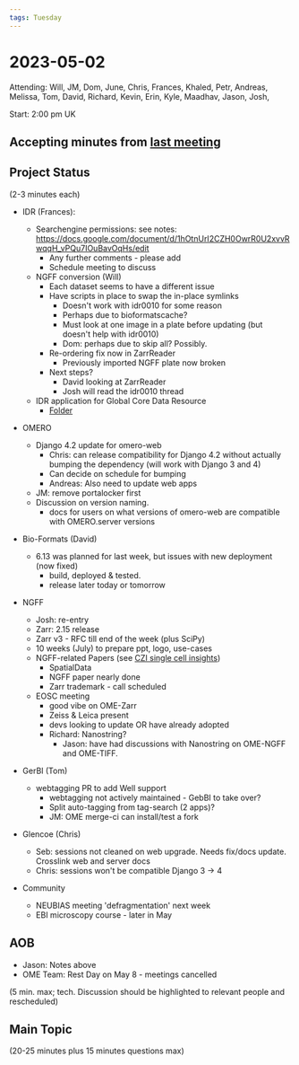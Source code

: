 ```yaml
---
tags: Tuesday
---
```


# 2023-05-02

Attending: Will, JM, Dom, June, Chris, Frances, Khaled, Petr, Andreas, Melissa, Tom, David, Richard, Kevin, Erin, Kyle, Maadhav, Jason, Josh,  

Start: 2:00 pm UK

## Accepting minutes from [last meeting](https://github.com/ome/meeting-minutes)

## Project Status

(2-3 minutes each)

- IDR (Frances):
    - Searchengine permissions: see notes: https://docs.google.com/document/d/1hOtnUrI2CZH0OwrR0U2xvvRwqqH_vPQu7IOuBavOqHs/edit
        - Any further comments - please add
        - Schedule meeting to discuss
    - NGFF conversion (Will)
      - Each dataset seems to have a different issue
      - Have scripts in place to swap the in-place symlinks
        - Doesn't work with idr0010 for some reason
        - Perhaps due to bioformatscache?
        - Must look at one image in a plate before updating (but doesn't help with idr0010)
        - Dom: perhaps due to skip all? Possibly.
      - Re-ordering fix now in ZarrReader
        - Previously imported NGFF plate now broken
      - Next steps?
        - David looking at ZarrReader
        - Josh will read the idr0010 thread
    - IDR application for Global Core Data Resource 
        - [Folder](https://drive.google.com/drive/u/2/folders/1bf4xAR7IK4RZCCMRowzWpylDIdlT_V8s)

- OMERO
    - Django 4.2 update for omero-web
        - Chris: can release compatibility for Django 4.2 without actually bumping the dependency (will work with Django 3 and 4)
        - Can decide on schedule for bumping
        - Andreas: Also need to update web apps
    - JM: remove portalocker first
    - Discussion on version naming.
        - docs for users on what versions of omero-web are compatible with OMERO.server versions

- Bio-Formats (David)
    - 6.13 was planned for last week, but issues with new deployment (now fixed)
        - build, deployed & tested.
        - release later today or tomorrow

- NGFF
  - Josh: re-entry
  - Zarr: 2.15 release
  - Zarr v3 - RFC till end of the week (plus SciPy)
  - 10 weeks (July) to prepare ppt, logo, use-cases
  - NGFF-related Papers (see [CZI single cell insights](https://chanzuckerberg.com/science/programs-resources/single-cell-biology/data-insights/?cycle=2))
      - SpatialData
      - NGFF paper nearly done
      - Zarr trademark - call scheduled
  - EOSC meeting
      - good vibe on OME-Zarr
      - Zeiss & Leica present
      - devs looking to update OR have already adopted
      - Richard: Nanostring?
          - Jason: have had discussions with Nanostring on OME-NGFF and OME-TIFF.

- GerBI (Tom)
    - webtagging PR to add Well support
        - webtagging not actively maintained - GebBI to take over?
        - Split auto-tagging from tag-search (2 apps)?
        - JM: OME merge-ci can install/test a fork

- Glencoe (Chris)
    - Seb: sessions not cleaned on web upgrade. Needs fix/docs update. Crosslink web and server docs
    - Chris: sessions won't be compatible Django 3 -> 4

- Community
    - NEUBIAS meeting 'defragmentation' next week
    - EBI microscopy course - later in May

## AOB
 - Jason: Notes above
 - OME Team: Rest Day on May 8 - meetings cancelled
    

(5 min. max; tech. Discussion should be highlighted to relevant people and rescheduled)

## Main Topic

(20-25 minutes plus 15 minutes questions max)
